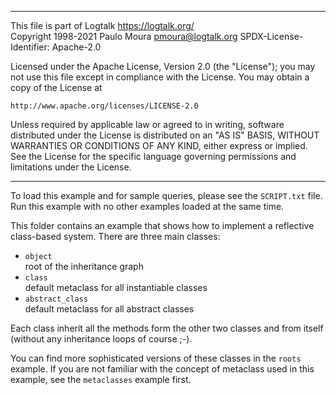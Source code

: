 ________________________________________________________________________

This file is part of Logtalk <https://logtalk.org/>  
Copyright 1998-2021 Paulo Moura <pmoura@logtalk.org>
SPDX-License-Identifier: Apache-2.0

Licensed under the Apache License, Version 2.0 (the "License");
you may not use this file except in compliance with the License.
You may obtain a copy of the License at

    http://www.apache.org/licenses/LICENSE-2.0

Unless required by applicable law or agreed to in writing, software
distributed under the License is distributed on an "AS IS" BASIS,
WITHOUT WARRANTIES OR CONDITIONS OF ANY KIND, either express or implied.
See the License for the specific language governing permissions and
limitations under the License.
________________________________________________________________________


To load this example and for sample queries, please see the `SCRIPT.txt`
file. Run this example with no other examples loaded at the same time.

This folder contains an example that shows how to implement a reflective
class-based system. There are three main classes:

- `object`  
	root of the inheritance graph
- `class`  
	default metaclass for all instantiable classes
- `abstract_class`  
	default metaclass for all abstract classes

Each class inherit all the methods form the other two classes and from 
itself (without any inheritance loops of course ;-).

You can find more sophisticated versions of these classes in the `roots`
example. If you are not familiar with the concept of metaclass used in
this example, see the `metaclasses` example first.
